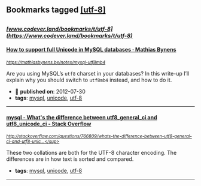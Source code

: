 ## Bookmarks tagged [[utf-8]](https://www.codever.land/search?q=[utf-8])

_<sup><sup>[www.codever.land/bookmarks/t/utf-8](https://www.codever.land/bookmarks/t/utf-8)</sup></sup>_
---
#### [How to support full Unicode in MySQL databases · Mathias Bynens](https://mathiasbynens.be/notes/mysql-utf8mb4)
_<sup>https://mathiasbynens.be/notes/mysql-utf8mb4</sup>_

Are you using MySQL’s `utf8` charset in your databases? In this write-up I’ll explain why you should switch to `utf8mb4` instead, and how to do it.
* :calendar: **published on**: 2012-07-30
* **tags**: [mysql](../tagged/mysql.md), [unicode](../tagged/unicode.md), [utf-8](../tagged/utf-8.md)
---
#### [mysql - What's the difference between utf8_general_ci and utf8_unicode_ci - Stack Overflow](http://stackoverflow.com/questions/766809/whats-the-difference-between-utf8-general-ci-and-utf8-unicode-ci)
_<sup>http://stackoverflow.com/questions/766809/whats-the-difference-between-utf8-general-ci-and-utf8-unic...</sup>_

These two collations are both for the UTF-8 character encoding. The differences are in how text is sorted and compared.
* **tags**: [mysql](../tagged/mysql.md), [unicode](../tagged/unicode.md), [utf-8](../tagged/utf-8.md)
---

